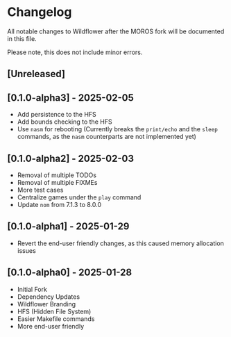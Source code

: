 # Changelog
All notable changes to Wildflower after the MOROS fork will be documented in this file.

Please note, this does not include minor errors.

## [Unreleased]

## [0.1.0-alpha3] - 2025-02-05
- Add persistence to the HFS
- Add bounds checking to the HFS
- Use `nasm` for rebooting (Currently breaks the `print/echo` and the `sleep` commands, as the `nasm` counterparts are not implemented yet)

## [0.1.0-alpha2] - 2025-02-03
- Removal of multiple TODOs
- Removal of multiple FIXMEs
- More test cases
- Centralize games under the `play` command
- Update `nom` from 7.1.3 to 8.0.0

## [0.1.0-alpha1] - 2025-01-29
- Revert the end-user friendly changes, as this caused memory allocation issues

## [0.1.0-alpha0] - 2025-01-28
- Initial Fork
- Dependency Updates
- Wildflower Branding
- HFS (Hidden File System)
- Easier Makefile commands
- More end-user friendly
